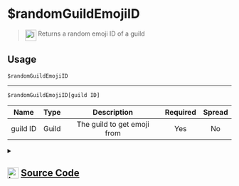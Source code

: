 # $randomGuildEmojiID
> <img align="top" src="https://upload.wikimedia.org/wikipedia/commons/thumb/e/e4/Infobox_info_icon.svg/160px-Infobox_info_icon.svg.png?20150409153300" alt="image" width="25" height="auto"> Returns a random emoji ID of a guild
## Usage
```
$randomGuildEmojiID
```
---
```
$randomGuildEmojiID[guild ID]
```
| Name | Type | Description | Required | Spread
| :---: | :---: | :---: | :---: | :---: |
guild ID | Guild | The guild to get emoji from | Yes | No
<details>
<summary>
    
## <img align="top" src="https://cdn4.iconfinder.com/data/icons/iconsimple-logotypes/512/github-512.png" alt="image" width="25" height="auto">  [Source Code](https://github.com/tryforge/ForgeScript-V2/blob/main/src/native/randomGuildEmojiID.ts)
    
</summary>
    
```ts
import { ArgType, NativeFunction, Return } from "../structures"

export default new NativeFunction({
    name: "$randomGuildEmojiID",
    version: "1.0.3",
    description: "Returns a random emoji ID of a guild",
    unwrap: true,
    brackets: false,
    args: [
        {
            name: "guild ID",
            description: "The guild to get emoji from",
            rest: false,
            required: true,
            type: ArgType.Guild,
        },
    ],
    execute(ctx, [g]) {
        g ??= ctx.guild!

        return this.success(g?.emojis.cache.randomKey())
    },
})

```
    
</details>